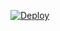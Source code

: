 
[![Deploy](https://www.herokucdn.com/deploy/button.svg)](https://heroku.com/deploy?template=https://github.com/devrajxtop/DevilHackerVc7)
